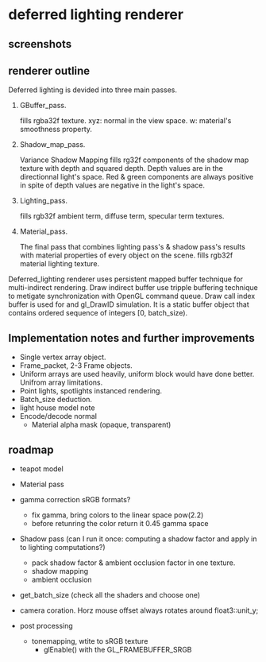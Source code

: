 # deferred lighting renderer

## screenshots

## renderer outline
Deferred lighting is devided into three main passes.

1. GBuffer_pass.

	fills rgba32f texture. xyz: normal in the view space. w: material's smoothness property.

2. Shadow_map_pass.

	Variance Shadow Mapping
	fills rg32f components of the shadow map texture with depth and squared depth. Depth values are in the directionnal light's space.
	Red & green components are always positive in spite of depth values are negative in the light's space.

3. Lighting_pass.

	fills rgb32f ambient term, diffuse term, specular term textures.
 
4. Material_pass.

	The final pass that combines lighting pass's & shadow pass's results with material properties of every object on the scene.
	fills rgb32f material lighting texture.

Deferred_lighting renderer uses persistent mapped buffer technique for multi-indirect rendering. Draw indirect buffer use tripple buffering technique to metigate synchronization with OpenGL command queue. Draw call index buffer is used for and gl_DrawID simulation. It is a static buffer object that contains ordered sequence of integers [0, batch_size).

## Implementation notes and further improvements
- Single vertex array object. 
- Frame_packet, 2-3 Frame objects.
- Uniform arrays are used heavily, uniform block would have done better. Unifrom array limitations.
- Point lights, spotlights instanced rendering.
- Batch_size deduction.
- light house model note
- Encode/decode normal
	- Material alpha mask (opaque, transparent)


## roadmap
- teapot model

- Material pass
-  gamma correction sRGB formats?
	- fix gamma, bring colors to the linear space pow(2.2)
	- before retunring the color return it 0.45 gamma space

- Shadow pass (can I run it once: computing a shadow factor and apply in to lighting computations?)
	- pack shadow factor & ambient occlusion factor in one texture.
	- shadow mapping
	- ambient occlusion

- get_batch_size (check all the shaders and choose one)

- camera coration. Horz mouse offset always rotates around float3::unit_y; 

- post processing
	- tonemapping, wtite to sRGB texture
		- glEnable() with the GL_FRAMEBUFFER_SRGB
